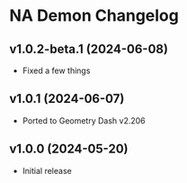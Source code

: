 # NA Demon Changelog
## v1.0.2-beta.1 (2024-06-08)
- Fixed a few things

## v1.0.1 (2024-06-07)
- Ported to Geometry Dash v2.206

## v1.0.0 (2024-05-20)
- Initial release